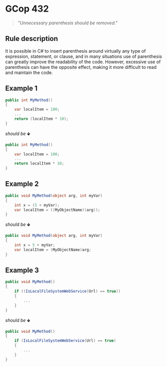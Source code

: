 ﻿# GCop 432

> *"Unnecessary parenthesis should be removed."*

## Rule description

It is possible in C# to insert parenthesis around virtually any type of expression, statement, or clause, and in many situations use of parenthesis can greatly improve the readability of the code. However, excessive use of parenthesis can have the opposite effect, making it more difficult to read and maintain the code.

## Example 1

```csharp
public int MyMethod()
{
    var localItem = 100;
    ...
    return (localItem * 10);
}
```

*should be* 🡻

```csharp
public int MyMethod()
{
    var localItem = 100;
    ...
    return localItem * 10;
}
```

## Example 2

```csharp
public void MyMethod(object arg, int myVar)
{
    int x = (5 + myVar);
    var localItem = ((MyObjectName)(arg));
}
```

*should be* 🡻

```csharp
public void MyMethod(object arg, int myVar)
{
    int x = 5 + myVar;
    var localItem = (MyObjectName)arg;
}
```

## Example 3

```csharp
public void MyMethod()
{
    if ((IsLocalFileSystemWebService(Url) == true))
    {
        ...
    }
}
```

*should be* 🡻

```csharp
public void MyMethod()
{
    if (IsLocalFileSystemWebService(Url) == true)
    {
        ...
    }
}
```